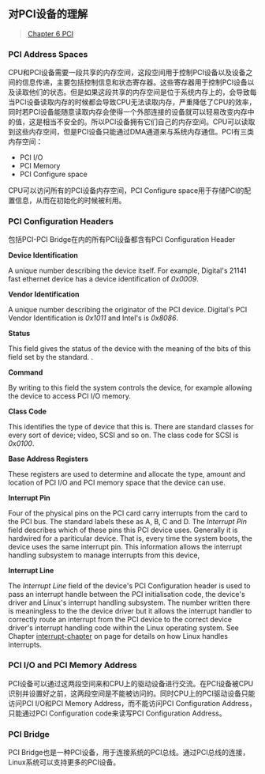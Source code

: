 ## 对PCI设备的理解

> [Chapter 6 PCI](https://tldp.org/LDP/tlk/dd/pci.html)

### PCI Address Spaces

CPU和PCI设备需要一段共享的内存空间，这段空间用于控制PCI设备以及设备之间的信息传递，主要包括控制信息和状态寄存器。这些寄存器用于控制PCI设备以及读取他们的状态。但是如果这段共享的内存空间是位于系统内存上的，会导致每当PCI设备读取内存的时候都会导致CPU无法读取内存，严重降低了CPU的效率，同时若PCI设备能随意读取内存会使得一个外部连接的设备就可以轻易改变内存中的值，这是相当不安全的。所以PCI设备拥有它们自己的内存空间。CPU可以读取到这些内存空间，但是PCI设备只能通过DMA通道来与系统内存通信。PCI有三类内存空间：

+ PCI I/O
+ PCI Memory
+ PCI Configure space

CPU可以访问所有的PCI设备内存空间，PCI Configure space用于存储PCI的配置信息，从而在初始化的时候被利用。



### PCI Configuration Headers

包括PCI-PCI Bridge在内的所有PCI设备都含有PCI Configuration Header



**Device Identification**

A unique number describing the device itself. For example, Digital's 21141 fast ethernet device has a device identification of *0x0009*.

**Vendor Identification**

A unique number describing the originator of the PCI device. Digital's PCI Vendor Identification is *0x1011* and Intel's is *0x8086*.

**Status**

This field gives the status of the device with the meaning of the bits of this field set by the standard. .

**Command**

By writing to this field the system controls the device, for example allowing the device to access PCI I/O memory.

**Class Code**

This identifies the type of device that this is. There are standard classes for every sort of device; video, SCSI and so on. The class code for SCSI is *0x0100*.

**Base Address Registers**

These registers are used to determine and allocate the type, amount and location of PCI I/O and PCI memory space that the device can use.

**Interrupt Pin**

Four of the physical pins on the PCI card carry interrupts from the card to the PCI bus. The standard labels these as A, B, C and D. The *Interrupt Pin* field describes which of these pins this PCI device uses. Generally it is hardwired for a pariticular device. That is, every time the system boots, the device uses the same interrupt pin. This information allows the interrupt handling subsystem to manage interrupts from this device,

**Interrupt Line**

The *Interrupt Line* field of the device's PCI Configuration header is used to pass an interrupt handle between the PCI initialisation code, the device's driver and Linux's interrupt handling subsystem. The number written there is meaningless to the the device driver but it allows the interrupt handler to correctly route an interrupt from the PCI device to the correct device driver's interrupt handling code within the Linux operating system. See Chapter [ interrupt-chapter](https://tldp.org/LDP/tlk/dd/interrupts.html) on page for details on how Linux handles interrupts.



### PCI I/O and PCI Memory Address

PCI设备可以通过这两段空间来和CPU上的驱动设备进行交流。在PCI设备被CPU识别并设置好之前，这两段空间是不能被访问的。同时CPU上的PCI驱动设备只能访问PCI I/O和PCI Memory Address，而不能访问PCI Configuration Address，只能通过PCI Configuration code来读写PCI Configuration Address。



### PCI Bridge

PCI Bridge也是一种PCI设备，用于连接系统的PCI总线。通过PCI总线的连接，Linux系统可以支持更多的PCI设备。